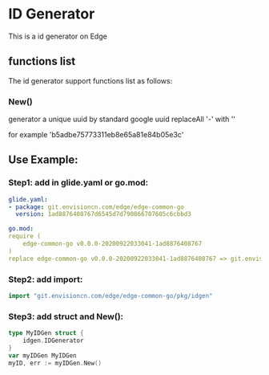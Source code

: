 # ID Generator
This is a id generator on Edge
## functions list
The id generator support functions list as follows:
### New()
generator a unique uuid by standard google uuid replaceAll '-' with ''

for example 'b5adbe75773311eb8e65a81e84b05e3c'
## Use Example:
### Step1: add in glide.yaml or go.mod:
```yaml
glide.yaml:
- package: git.envisioncn.com/edge/edge-common-go
  version: 1ad8876408767d6545d7d790866707605c6cbbd3

go.mod:
require (
	edge-common-go v0.0.0-20200922033041-1ad8876408767
)
replace edge-common-go v0.0.0-20200922033041-1ad8876408767 => git.envisioncn.com/edge/edge-common-go v0.0.0-20200922033041-1ad8876408767
```


### Step2: add import:
```go
import "git.envisioncn.com/edge/edge-common-go/pkg/idgen"
```


### Step3: add struct and New():
```go
type MyIDGen struct {
	idgen.IDGenerator
}
var myIDGen MyIDGen
myID, err := myIDGen.New()
```



